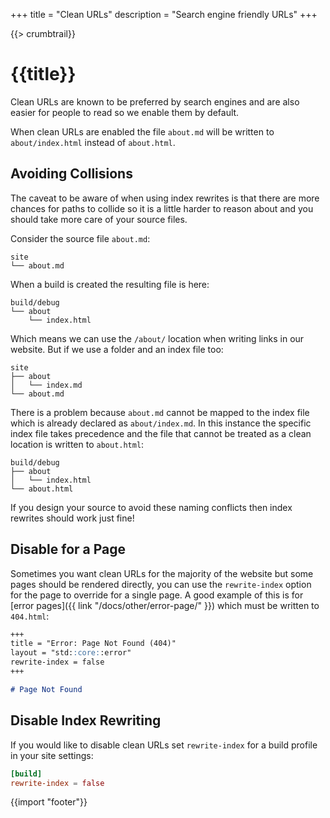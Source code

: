 +++
title = "Clean URLs"
description = "Search engine friendly URLs"
+++

{{> crumbtrail}}

# {{title}}

Clean URLs are known to be preferred by search engines and are also easier for people to read so we enable them by default.

When clean URLs are enabled the file `about.md` will be written to `about/index.html` instead of `about.html`.

## Avoiding Collisions

The caveat to be aware of when using index rewrites is that there are more chances for paths to collide so it is a little harder to reason about and you should take more care of your source files.

Consider the source file `about.md`:

```text
site
└── about.md
```

When a build is created the resulting file is here:

```text
build/debug
└── about
    └── index.html
```

Which means we can use the `/about/` location when writing links in our website. But if we use a folder and an index file too:

```text
site
├── about
│   └── index.md
└── about.md
```

There is a problem because `about.md` cannot be mapped to the index file which is already declared as `about/index.md`. In this instance the specific index file takes precedence and the file that cannot be treated as a clean location is written to `about.html`:

```text
build/debug
├── about
│   └── index.html
└── about.html
```

If you design your source to avoid these naming conflicts then index rewrites should work just fine!

## Disable for a Page

Sometimes you want clean URLs for the majority of the website but some pages should be rendered directly, you can use the `rewrite-index` option for the page to override for a single page. A good example of this is for [error pages]({{ link "/docs/other/error-page/" }}) which must be written to `404.html`:

```markdown
+++
title = "Error: Page Not Found (404)"
layout = "std::core::error"
rewrite-index = false
+++

# Page Not Found
```

## Disable Index Rewriting

If you would like to disable clean URLs set `rewrite-index` for a build profile in your site settings:

```toml
[build]
rewrite-index = false
```

{{import "footer"}}
